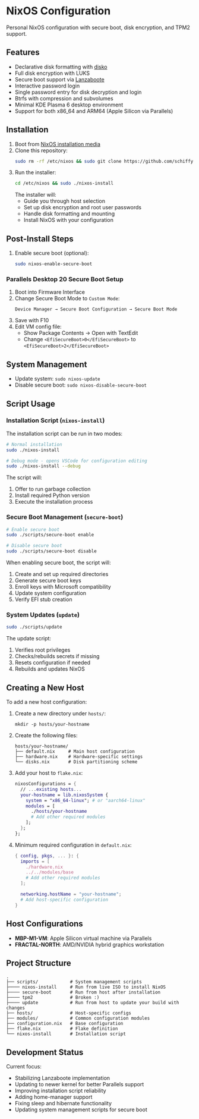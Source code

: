 # NixOS Configuration

Personal NixOS configuration with secure boot, disk encryption, and TPM2 support.

## Features

- Declarative disk formatting with [disko](https://github.com/nix-community/disko)
- Full disk encryption with LUKS
- Secure boot support via [Lanzaboote](https://github.com/nix-community/lanzaboote)
- Interactive password login
- Single password entry for disk decryption and login
- Btrfs with compression and subvolumes
- Minimal KDE Plasma 6 desktop environment
- Support for both x86_64 and ARM64 (Apple Silicon via Parallels)

## Installation

1. Boot from [NixOS installation media](https://nixos.org/download/#nixos-iso)
2. Clone this repository:
   ```sh
   sudo rm -rf /etc/nixos && sudo git clone https://github.com/schiffy91/nixos.git /etc/nixos
   ```
3. Run the installer:
   ```sh
   cd /etc/nixos && sudo ./nixos-install
   ```
   The installer will:
   - Guide you through host selection
   - Set up disk encryption and root user passwords
   - Handle disk formatting and mounting
   - Install NixOS with your configuration

## Post-Install Steps

1. Enable secure boot (optional):
   ```sh
   sudo nixos-enable-secure-boot
   ```

### Parallels Desktop 20 Secure Boot Setup

1. Boot into Firmware Interface
2. Change Secure Boot Mode to `Custom Mode`:
   ```
   Device Manager → Secure Boot Configuration → Secure Boot Mode
   ```
3. Save with F10
4. Edit VM config file:
   - Show Package Contents → Open with TextEdit
   - Change `<EfiSecureBoot>0</EfiSecureBoot>` to `<EfiSecureBoot>2</EfiSecureBoot>`

## System Management

- Update system: `sudo nixos-update`
- Disable secure boot: `sudo nixos-disable-secure-boot`

## Script Usage

### Installation Script (`nixos-install`)

The installation script can be run in two modes:
```sh
# Normal installation
sudo ./nixos-install

# Debug mode - opens VSCode for configuration editing
sudo ./nixos-install --debug
```

The script will:
1. Offer to run garbage collection
2. Install required Python version
3. Execute the installation process

### Secure Boot Management (`secure-boot`)

```sh
# Enable secure boot
sudo ./scripts/secure-boot enable

# Disable secure boot
sudo ./scripts/secure-boot disable
```

When enabling secure boot, the script will:
1. Create and set up required directories
2. Generate secure boot keys
3. Enroll keys with Microsoft compatibility
4. Update system configuration
5. Verify EFI stub creation

### System Updates (`update`)

```sh
sudo ./scripts/update
```

The update script:
1. Verifies root privileges
2. Checks/rebuilds secrets if missing
3. Resets configuration if needed
4. Rebuilds and updates NixOS

## Creating a New Host

To add a new host configuration:

1. Create a new directory under `hosts/`:
   ```
   mkdir -p hosts/your-hostname
   ```

2. Create the following files:
   ```
   hosts/your-hostname/
   ├── default.nix     # Main host configuration
   ├── hardware.nix    # Hardware-specific settings
   └── disks.nix       # Disk partitioning scheme
   ```

3. Add your host to `flake.nix`:
   ```nix
   nixosConfigurations = {
     // ...existing hosts...
     your-hostname = lib.nixosSystem {
       system = "x86_64-linux"; # or "aarch64-linux"
       modules = [
         ./hosts/your-hostname
         # Add other required modules
       ];
     };
   };
   ```

4. Minimum required configuration in `default.nix`:
   ```nix
   { config, pkgs, ... }: {
     imports = [
       ./hardware.nix
       ../../modules/base
       # Add other required modules
     ];

     networking.hostName = "your-hostname";
     # Add host-specific configuration
   }
   ```

## Host Configurations

- **MBP-M1-VM**: Apple Silicon virtual machine via Parallels
- **FRACTAL-NORTH**: AMD/NVIDIA hybrid graphics workstation

## Project Structure
```
.
├── scripts/            # System management scripts
├──── nixos-install     # Run from live ISO to install NixOS
├──── secure-boot       # Run from host after installation
├──── tpm2              # Broken :)
├──── update            # Run from host to update your build with changes
├── hosts/              # Host-specific configs
├── modules/            # Common configuration modules
├── configuration.nix   # Base configuration
├── flake.nix           # Flake definition
└── nixos-install       # Installation script
```

## Development Status

Current focus:
- Stabilizing Lanzaboote implementation
- Updating to newer kernel for better Parallels support
- Improving installation script reliability
- Adding home-manager support
- Fixing sleep and hibernate functionality
- Updating system management scripts for secure boot